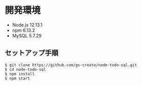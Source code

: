 # 開発環境
- Node.js 12.13.1
- npm 6.13.2
- MySQL 5.7.29

## セットアップ手順
```
$ git clone https://github.com/gs-create/node-todo-sql.git
$ cd node-todo-sql
$ npm install
$ npm start
```